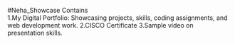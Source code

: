 #Neha_Showcase
Contains  
1.My Digital Portfolio: Showcasing projects, skills, coding assignments, and web development work.
2.CISCO Certificate
3.Sample video on presentation skills.

